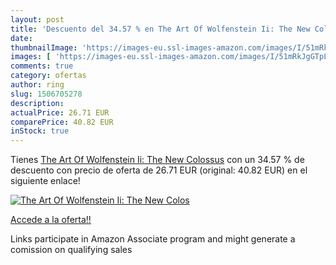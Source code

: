 ```yaml
---
layout: post
title: 'Descuento del 34.57 % en The Art Of Wolfenstein Ii: The New Colos'
date: 
thumbnailImage: 'https://images-eu.ssl-images-amazon.com/images/I/51mRkJgGTpL._SL200_.jpg'
images: [ 'https://images-eu.ssl-images-amazon.com/images/I/51mRkJgGTpL._SL200_.jpg' ]
comments: true
category: ofertas
author: ring
slug: 1506705278
description:
actualPrice: 26.71 EUR
comparePrice: 40.82 EUR
inStock: true
---
```


Tienes [The Art Of Wolfenstein Ii: The New Colossus](https://www.amazon.es/dp/1506705278/?tag=tolees-21) con un 34.57 % de descuento con precio de oferta de 26.71 EUR (original: 40.82 EUR) en el siguiente enlace!

[![The Art Of Wolfenstein Ii: The New Colos](https://images-eu.ssl-images-amazon.com/images/I/51mRkJgGTpL._SL200_.jpg)](https://www.amazon.es/dp/1506705278/?tag=tolees-21)

[Accede a la oferta!!](https://www.amazon.es/dp/1506705278/?tag=tolees-21)

Links participate in Amazon Associate program and might generate a comission on qualifying sales


